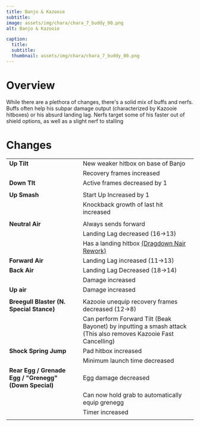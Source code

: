 ```yaml
---
title: Banjo & Kazooie
subtitle: 
image: assets/img/chara/chara_7_buddy_00.png
alt: Banjo & Kazooie

caption:
  title:
  subtitle: 
  thumbnail: assets/img/chara/chara_7_buddy_00.png
---
```


# Overview

 While there are a plethora of changes, there's a solid mix of buffs and nerfs. Buffs often help his subpar damage output (characterized by Kazooie hitboxes) or his absurd landing lag. Nerfs target some of his faster out of shield options, as well as a slight nerf to stalling 

# Changes

| |  |  |
| :----------- | :-----: | ----------- |
| **Up Tilt** | | New weaker hitbox on base of Banjo |
|  |  | Recovery frames increased |
| **Down Tlt** | | Active frames decreased by 1 |
|  |  |  |
| **Up Smash** | | Start Up Increased by 1 |
|  |  | Knockback growth of last hit increased |
|  |  |  |
| **Neutral Air** | | Always sends forward |
|  |  | Landing Lag decreased (16->13) |
|  |  | Has a landing hitbox [(Dragdown Nair Rework)](mechanics#Nairs) |
| **Forward Air** | | Landing Lag increased (11->13) |
| **Back Air** | | Landing Lag Decreased (18->14) |
|  |  | Damage increased |
| **Up air** | | Damage increased |
|  |  |  |
| **Breegull Blaster (N. Special Stance)** | | Kazooie unequip recovery frames decreased (12->8) |
|  |  | Can perform Forward Tilt (Beak Bayonet) by inputting a smash attack (This also removes Kazooie Fast Cancelling) |
| **Shock Spring Jump** | | Pad hitbox increased |
|  |  | Minimum launch time decreased |
| **Rear Egg / Grenade Egg / "Grenegg" (Down Special)** | | Egg damage decreased |
|  |  | Can now hold grab to automatically equip grenegg |
|  |  | Timer increased |
|  |  |  |

